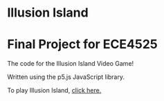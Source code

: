 # Illusion Island
# Final Project for ECE4525

The code for the Illusion Island Video Game!

Written using the p5.js JavaScript library.

To play Illusion Island,  [click here.](https://editor.p5js.org/nicktrem/full/J25VuJNET)